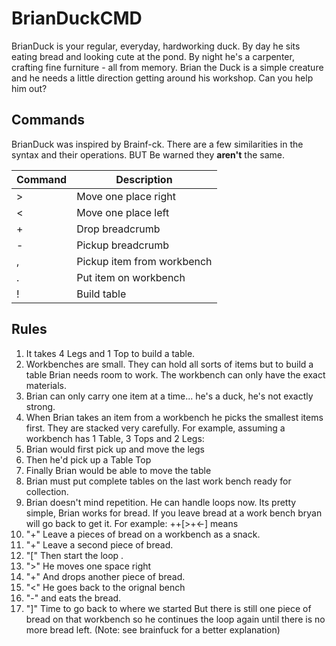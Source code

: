 # BrianDuckCMD
BrianDuck is your regular, everyday, hardworking duck.  By day he sits eating bread and looking cute at the pond.  By night he's a carpenter, crafting fine furniture - all from memory.  Brian the Duck is a simple creature and he needs a little direction getting around his workshop.  Can you help him out?

## Commands
BrianDuck was inspired by Brainf-ck.  There are a few similarities in the syntax and their operations.  BUT Be warned they **aren't** the same.

Command | Description |
--- | --- |
> | Move one place right
< | Move one place left
+ | Drop breadcrumb 
- | Pickup breadcrumb
, | Pickup item from workbench
. | Put item on workbench
! | Build table

## Rules
1. It takes 4 Legs and 1 Top to build a table.
2. Workbenches are small.   They can hold all sorts of items but to build a table Brian needs room to work.  The workbench can only have the exact materials.
3. Brian can only carry one item at a time... he's a duck, he's not exactly strong.
4. When Brian takes an item from a workbench he picks the smallest items first.  They are stacked very carefully.  For example, assuming  a workbench has 1 Table, 3 Tops and 2 Legs:
  1.  Brian would first pick up and move the legs
  2. Then he'd pick up a Table Top
  3. Finally Brian would be able to move the table
5. Brian must put complete tables on the last work bench ready for collection.
6. Brian doesn't mind repetition.  He can handle loops now.  Its pretty simple, Brian works for bread.  If you leave bread at a work bench bryan will go back to get it.  For example: ++[>+<-] means
  1. "+" Leave a pieces of bread on a workbench as a snack.
  2. "+" Leave a second piece of bread.
  3. "[" Then start the loop .  
  4.  ">" He moves one space right
  5. "+" And drops another piece of bread. 
  9. "<" He goes back to the orignal bench
  10. "-" and eats the bread. 
  11. "]" Time to go back to where we started But there is still one piece of bread on that workbench so he continues the loop again until there is no more bread left.  (Note: see brainfuck for a better explanation)
